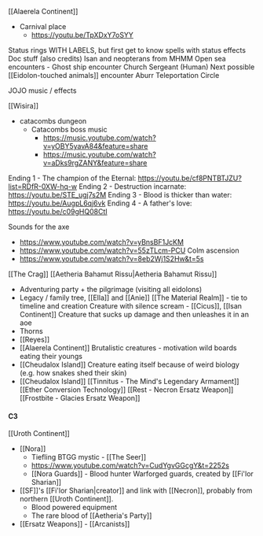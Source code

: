 [[Alaerela Continent]]
- Carnival place
	- https://youtu.be/TpXDxY7oSYY

Status rings WITH LABELS, but first get to know spells with status effects
Doc stuff (also credits)
Isan and neopterans from MHMM
Open sea encounters - Ghost ship encounter
Church Sergeant (Human)
Next possible [[Eidolon-touched animals]] encounter
Aburr Teleportation Circle

JOJO music / effects

[[Wisira]] 
- catacombs dungeon
	- Catacombs boss music 
		- https://music.youtube.com/watch?v=yOBY5yavA84&feature=share
		- https://music.youtube.com/watch?v=aDks9rgZANY&feature=share

Ending 1 - The champion of the Eternal: https://youtu.be/cf8PNTBTJZU?list=RDfR-0XW-hq-w
Ending 2 - Destruction incarnate: https://youtu.be/STE_ugj7s2M
Ending 3 - Blood is thicker than water: https://youtu.be/AugpL6qj6vk
Ending 4 - A father's love: https://youtu.be/c09gHQ08CtI

Sounds for the axe
- https://www.youtube.com/watch?v=yBnsBF1JcKM
- https://www.youtube.com/watch?v=55zTLcm-PCU
Colm ascension
- https://www.youtube.com/watch?v=8eb2Wj1S2Hw&t=5s

[[The Crag]]
[[Aetheria Bahamut Rissu|Aetheria Bahamut Rissu]] 
- Adventuring party + the pilgrimage (visiting all eidolons)
- Legacy  / family tree, [[Ella]] and [[Anie]]
[[The Material Realm]] - tie to timeline and creation
Creature with silence scream - [[Cicus]], [[Isan Continent]]
Creature that sucks up damage and then unleashes it in an aoe
- Thorns
- [[Reyes]]
- [[Alaerela Continent]]
Brutalistic creatures - motivation wild boards eating their youngs
- [[Cheudalox Island]]
Creature eating itself because of weird biology (e.g. how snakes shed their skin)
- [[Cheudalox Island]]
[[Tinnitus - The Mind's Legendary Armament]]
[[Ether Conversion Technology]]
[[Rest - Necron Ersatz Weapon]]
[[Frostbite - Glacies Ersatz Weapon]]

#### C3
[[Uroth Continent]]
- [[Nora]]
	- Tiefling BTGG mystic - [[The Seer]]
	- https://www.youtube.com/watch?v=CudYgvGGcgY&t=2252s
	- [[Nora Guards]]	- Blood hunter Warforged guards, created by [[Fi'lor Sharian]]
- [[SF]]'s [[Fi'lor Sharian|creator]] and link with [[Necron]], probably from northern [[Uroth Continent]].
	- Blood powered equipment
	- The rare blood of [[Aetheria's Party]]
- [[Ersatz Weapons]] - [[Arcanists]]